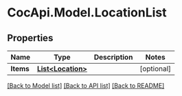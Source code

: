 # CocApi.Model.LocationList

## Properties

Name | Type | Description | Notes
------------ | ------------- | ------------- | -------------
**Items** | [**List&lt;Location&gt;**](Location.md) |  | [optional] 

[[Back to Model list]](../README.md#documentation-for-models) [[Back to API list]](../README.md#documentation-for-api-endpoints) [[Back to README]](../README.md)


